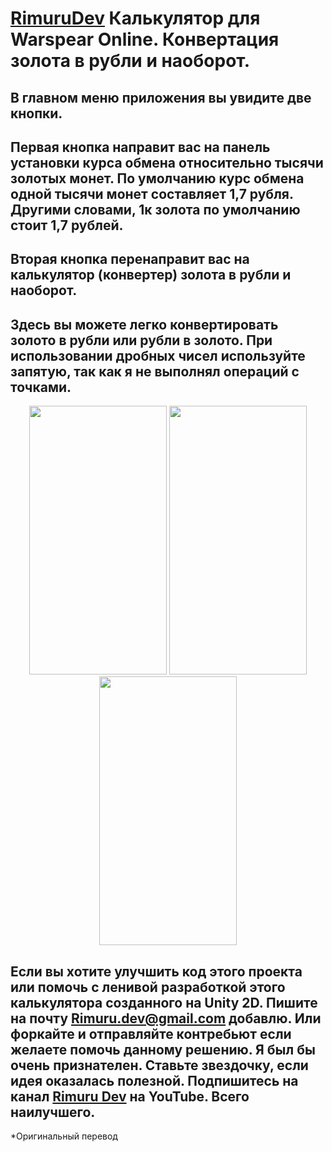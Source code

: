 # [RimuruDev](https://www.youtube.com/channel/UCcE4Ho3vmXj_vrg5rI7bpAA) Калькулятор для Warspear Online. Конвертация золота в рубли и наоборот.

## В главном меню приложения вы увидите две кнопки.
## Первая кнопка направит вас на панель установки курса обмена относительно тысячи золотых монет. По умолчанию курс обмена одной тысячи монет составляет 1,7 рубля. Другими словами, 1к золота по умолчанию стоит 1,7 рублей.
## Вторая кнопка перенаправит вас на калькулятор (конвертер) золота в рубли и наоборот.
## Здесь вы можете легко конвертировать золото в рубли или рубли в золото. При использовании дробных чисел используйте запятую, так как я не выполнял операций с точками.
  
<p align="center">
   <img src="https://github.com/RimuruDev/Gold-Calculator-WarspearOnline/raw/main/GitResources//photo_2022-08-21_15-20-35.jpg" width="220" height="430">
  
  <img src="https://github.com/RimuruDev/Gold-Calculator-WarspearOnline/raw/main/GitResources//photo_2022-08-21_15-20-11.jpg" width="220" height="430">
  
  <img src="https://github.com/RimuruDev/Gold-Calculator-WarspearOnline/raw/main/GitResources//photo_2022-08-21_15-20-42.jpg" width="220" height="430">
</p>
  
 ## Если вы хотите улучшить код этого проекта или помочь с ленивой разработкой этого калькулятора созданного на Unity 2D. Пишите на почту Rimuru.dev@gmail.com добавлю. Или форкайте и отправляйте контребьют если желаете помочь данному решению. Я был бы очень признателен. Ставьте звездочку, если идея оказалась полезной. Подпишитесь на канал [Rimuru Dev](https://www.youtube.com/channel/UCcE4Ho3vmXj_vrg5rI7bpAA) на YouTube. Всего наилучшего.
*Оригинальный перевод
